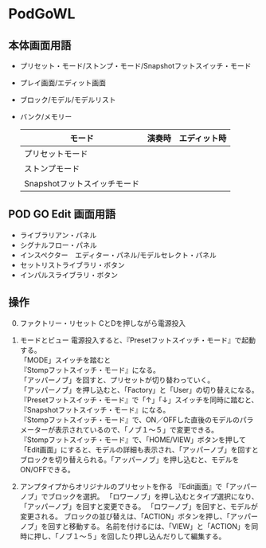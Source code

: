 # PodGoWL
## 本体画面用語  
* プリセット・モード/ストンプ・モード/Snapshotフットスイッチ・モード
* プレイ画面/エディット画面
* ブロック/モデル/モデルリスト
* バンク/メモリー
  
  |モード|演奏時|エディット時|
  |---|---|---|
  |プリセットモード|||
  |ストンプモード|||
  |Snapshotフットスイッチモード|||

## POD GO Edit 画面用語  
* ライブラリアン・パネル
* シグナルフロー・パネル
* インスペクター　エディター・パネル/モデルセレクト・パネル
* セットリストライブラリ・ボタン
* インパルスライブラリ・ボタン

## 操作
0. ファクトリー・リセット
CとDを押しながら電源投入

1. モードとビュー
電源投入すると、『Presetフットスイッチ・モード』で起動する。  
「MODE」スイッチを踏むと  
『Stompフットスイッチ・モード』になる。  
「アッパーノブ」を回すと、プリセットが切り替わっていく。  
「アッパーノブ」を押し込むと、「Factory」と「User」の切り替えになる。  
『Presetフットスイッチ・モード』で「↑」「↓」スイッチを同時に踏むと、『Snapshotフットスイッチ・モード』になる。  
『Stompフットスイッチ・モード』で、ON／OFFした直後のモデルのパラメーターが表示されているので、「ノブ１〜５」で変更できる。  
『Stompフットスイッチ・モード』で、「HOME/VIEW」ボタンを押して「Edit画面」にすると、モデルの詳細も表示され、「アッパーノブ」を回すとブロックを切り替えられる。「アッパーノブ」を押し込むと、モデルをON/OFFできる。  

2. アンプタイプからオリジナルのプリセットを作る
『Edit画面』で「アッパーノブ」でブロックを選択。
「ロワーノブ」を押し込むとタイプ選択になり、「アッパーノブ」を回すと変更できる。
「ロワーノブ」を回すと、モデルが変更される。
ブロックの並び替えは、「ACTION」ボタンを押し、「アッパーノブ」を回すと移動する。
名前を付けるには、「VIEW」と「ACTION」を同時に押し、「ノブ１〜５」を回したり押し込んだりして編集する。










